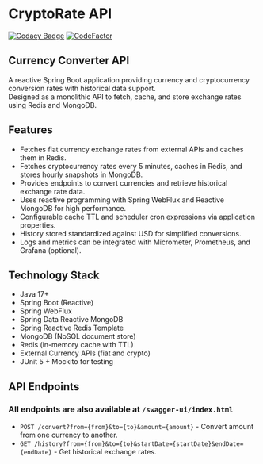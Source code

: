 # CryptoRate API

[![Codacy Badge](https://app.codacy.com/project/badge/Grade/b30b7b81c4774004befeb61364935aa5)](https://app.codacy.com/gh/faspix/cryptorate/dashboard?utm_source=gh&utm_medium=referral&utm_content=&utm_campaign=Badge_grade)
[![CodeFactor](https://www.codefactor.io/repository/github/faspix/cryptorate/badge)](https://www.codefactor.io/repository/github/faspix/cryptorate)

## Currency Converter API

A reactive Spring Boot application providing currency and cryptocurrency conversion rates with historical data support.  
Designed as a monolithic API to fetch, cache, and store exchange rates using Redis and MongoDB.

## Features

- Fetches fiat currency exchange rates from external APIs and caches them in Redis.
- Fetches cryptocurrency rates every 5 minutes, caches in Redis, and stores hourly snapshots in MongoDB.
- Provides endpoints to convert currencies and retrieve historical exchange rate data.
- Uses reactive programming with Spring WebFlux and Reactive MongoDB for high performance.
- Configurable cache TTL and scheduler cron expressions via application properties.
- History stored standardized against USD for simplified conversions.
- Logs and metrics can be integrated with Micrometer, Prometheus, and Grafana (optional).

## Technology Stack

- Java 17+
- Spring Boot (Reactive)
- Spring WebFlux
- Spring Data Reactive MongoDB
- Spring Reactive Redis Template
- MongoDB (NoSQL document store)
- Redis (in-memory cache with TTL)
- External Currency APIs (fiat and crypto)
- JUnit 5 + Mockito for testing

## API Endpoints
### All endpoints are also available at `/swagger-ui/index.html`
- `POST /convert?from={from}&to={to}&amount={amount}` - Convert amount from one currency to another.
- `GET /history?from={from}&to={to}&startDate={startDate}&endDate={endDate}` - Get historical exchange rates.

